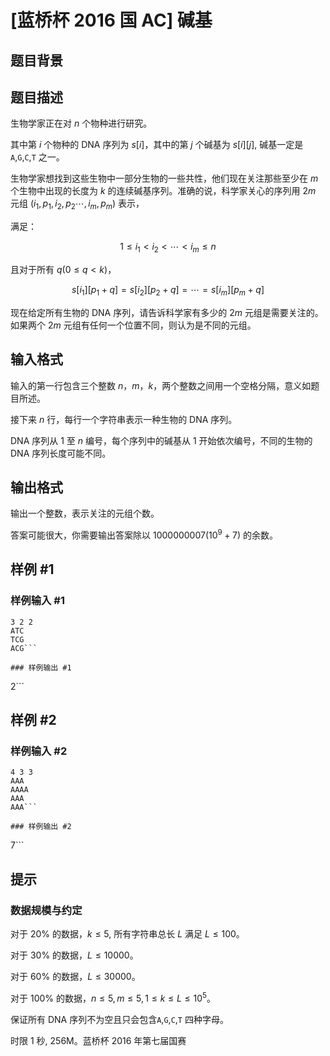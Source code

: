 # [蓝桥杯 2016 国 AC] 碱基

## 题目背景



## 题目描述

生物学家正在对 $n$ 个物种进行研究。

其中第 $i$ 个物种的 DNA 序列为 $s[i]$，其中的第 $j$ 个碱基为 $s[i][j],$ 碱基一定是 `A`,`G`,`C`,`T` 之一。

生物学家想找到这些生物中一部分生物的一些共性，他们现在关注那些至少在 $m$ 个生物中出现的长度为 $k$ 的连续碱基序列。准确的说，科学家关心的序列用 $2m$ 元组 $(i_1,p_1,i_2,p_2 \cdots ,i_m,p_m)$ 表示，

满足：

$$1 \le i_1<i_2< \cdots <i_m \le n$$

且对于所有 $q(0 \le q<k)$，

$$s[i_1][p_1+q]=s[i_2][p_2+q]= \cdots =s[i_m][p_m+q]$$

现在给定所有生物的 DNA 序列，请告诉科学家有多少的 $2m$ 元组是需要关注的。如果两个 $2m$ 元组有任何一个位置不同，则认为是不同的元组。

## 输入格式

输入的第一行包含三个整数 $n$，$m$，$k$，两个整数之间用一个空格分隔，意义如题目所述。

接下来 $n$ 行，每行一个字符串表示一种生物的 DNA 序列。

DNA 序列从 $1$ 至 $n$ 编号，每个序列中的碱基从 $1$ 开始依次编号，不同的生物的 DNA 序列长度可能不同。

## 输出格式

输出一个整数，表示关注的元组个数。

答案可能很大，你需要输出答案除以 $1000000007(10^9+7)$ 的余数。

## 样例 #1

### 样例输入 #1
```
3 2 2
ATC
TCG
ACG```

### 样例输出 #1

```
2```

## 样例 #2

### 样例输入 #2
```
4 3 3
AAA
AAAA
AAA
AAA```

### 样例输出 #2

```
7```

## 提示

### 数据规模与约定

对于 $20\%$ 的数据，$k \le 5,$ 所有字符串总长 $L$ 满足 $L \le 100$。

对于 $30\%$ 的数据，$L \le 10000$。

对于 $60\%$ 的数据，$L \le 30000$。

对于 $100\%$ 的数据，$n \le 5,m \le 5,1 \le k \le L \le 10^5$。

保证所有 DNA 序列不为空且只会包含`A`,`G`,`C`,`T` 四种字母。

时限 1 秒, 256M。蓝桥杯 2016 年第七届国赛
